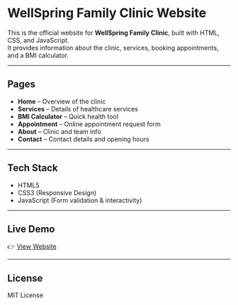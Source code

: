 # WellSpring Family Clinic Website

This is the official website for **WellSpring Family Clinic**, built with HTML, CSS, and JavaScript.  
It provides information about the clinic, services, booking appointments, and a BMI calculator.

---

## Pages

- **Home** – Overview of the clinic  
- **Services** – Details of healthcare services  
- **BMI Calculator** – Quick health tool  
- **Appointment** – Online appointment request form  
- **About** – Clinic and team info  
- **Contact** – Contact details and opening hours  

---

## Tech Stack

- HTML5  
- CSS3 (Responsive Design)  
- JavaScript (Form validation & interactivity)  

---

## Live Demo

👉 [View Website](https://yourusername.github.io/wellspring/)  

---

## License

MIT License
